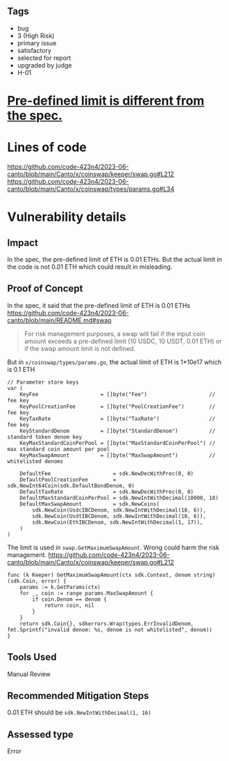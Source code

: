 ## Tags

- bug
- 3 (High Risk)
- primary issue
- satisfactory
- selected for report
- upgraded by judge
- H-01

# [Pre-defined limit is different from the spec.](https://github.com/code-423n4/2023-06-canto-findings/issues/36) 

# Lines of code

https://github.com/code-423n4/2023-06-canto/blob/main/Canto/x/coinswap/keeper/swap.go#L212
https://github.com/code-423n4/2023-06-canto/blob/main/Canto/x/coinswap/types/params.go#L34


# Vulnerability details

## Impact

In the spec, the pre-defined limit of ETH is 0.01 ETHs. But the actual limit in the code is not 0.01 ETH which could result in misleading.

## Proof of Concept

In the spec, it said that the pre-defined limit of ETH is 0.01 ETHs
https://github.com/code-423n4/2023-06-canto/blob/main/README.md#swap
> For risk management purposes, a swap will fail if the input coin amount exceeds a pre-defined limit (10 USDC, 10 USDT, 0.01 ETH) or if the swap amount limit is not defined.

But in `x/coinswap/types/params.go`, the actual limit of ETH is 1*10e17 which is 0.1 ETH
```solidity
// Parameter store keys
var (
	KeyFee                    = []byte("Fee")                    // fee key
	KeyPoolCreationFee        = []byte("PoolCreationFee")        // fee key
	KeyTaxRate                = []byte("TaxRate")                // fee key
	KeyStandardDenom          = []byte("StandardDenom")          // standard token denom key
	KeyMaxStandardCoinPerPool = []byte("MaxStandardCoinPerPool") // max standard coin amount per pool
	KeyMaxSwapAmount          = []byte("MaxSwapAmount")          // whitelisted denoms

	DefaultFee                    = sdk.NewDecWithPrec(0, 0)
	DefaultPoolCreationFee        = sdk.NewInt64Coin(sdk.DefaultBondDenom, 0)
	DefaultTaxRate                = sdk.NewDecWithPrec(0, 0)
	DefaultMaxStandardCoinPerPool = sdk.NewIntWithDecimal(10000, 18)
	DefaultMaxSwapAmount          = sdk.NewCoins(
		sdk.NewCoin(UsdcIBCDenom, sdk.NewIntWithDecimal(10, 6)),
		sdk.NewCoin(UsdtIBCDenom, sdk.NewIntWithDecimal(10, 6)),
		sdk.NewCoin(EthIBCDenom, sdk.NewIntWithDecimal(1, 17)),
	)
)
```

The limit is used in `swap.GetMaximumSwapAmount`. Wrong could harm the risk management.
https://github.com/code-423n4/2023-06-canto/blob/main/Canto/x/coinswap/keeper/swap.go#L212
```solidity
func (k Keeper) GetMaximumSwapAmount(ctx sdk.Context, denom string) (sdk.Coin, error) {
	params := k.GetParams(ctx)
	for _, coin := range params.MaxSwapAmount {
		if coin.Denom == denom {
			return coin, nil
		}
	}
	return sdk.Coin{}, sdkerrors.Wrap(types.ErrInvalidDenom, fmt.Sprintf("invalid denom: %s, denom is not whitelisted", denom))
}
```

## Tools Used

Manual Review

## Recommended Mitigation Steps

0.01 ETH should be `sdk.NewIntWithDecimal(1, 16)`



## Assessed type

Error